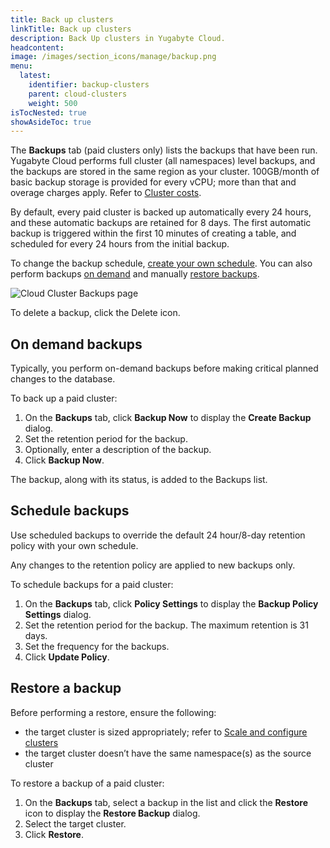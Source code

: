 ```yaml
---
title: Back up clusters
linkTitle: Back up clusters
description: Back Up clusters in Yugabyte Cloud.
headcontent:
image: /images/section_icons/manage/backup.png
menu:
  latest:
    identifier: backup-clusters
    parent: cloud-clusters
    weight: 500
isTocNested: true
showAsideToc: true
---
```


The **Backups** tab (paid clusters only) lists the backups that have been run. Yugabyte Cloud performs full cluster (all namespaces) level backups, and the backups are stored in the same region as your cluster. 100GB/month of basic backup storage is provided for every vCPU; more than that and overage charges apply. Refer to [Cluster costs](../../cloud-admin/cloud-billing-costs/).

By default, every paid cluster is backed up automatically every 24 hours, and these automatic backups are retained for 8 days. The first automatic backup is triggered within the first 10 minutes of creating a table, and scheduled for every 24 hours from the initial backup. 

To change the backup schedule, [create your own schedule](#schedule-backups). You can also perform backups [on demand](#on-demand-backups) and manually [restore backups](#restore-a-backup).

![Cloud Cluster Backups page](/images/yb-cloud/cloud-clusters-backups.png)

To delete a backup, click the Delete icon.

## On demand backups

Typically, you perform on-demand backups before making critical planned changes to the database.

To back up a paid cluster:

1. On the **Backups** tab, click **Backup Now** to display the **Create Backup** dialog.
1. Set the retention period for the backup.
1. Optionally, enter a description of the backup.
1. Click **Backup Now**.

The backup, along with its status, is added to the Backups list.

## Schedule backups

Use scheduled backups to override the default 24 hour/8-day retention policy with your own schedule.

Any changes to the retention policy are applied to new backups only.

To schedule backups for a paid cluster:

1. On the **Backups** tab, click **Policy Settings** to display the **Backup Policy Settings** dialog.
1. Set the retention period for the backup. The maximum retention is 31 days.
1. Set the frequency for the backups.
1. Click **Update Policy**.

## Restore a backup

Before performing a restore, ensure the following:

- the target cluster is sized appropriately; refer to [Scale and configure clusters](../configure-clusters/)
- the target cluster doesn’t have the same namespace(s) as the source cluster

To restore a backup of a paid cluster:

1. On the **Backups** tab, select a backup in the list and click the **Restore** icon to display the **Restore Backup** dialog.
1. Select the target cluster.
1. Click **Restore**.
